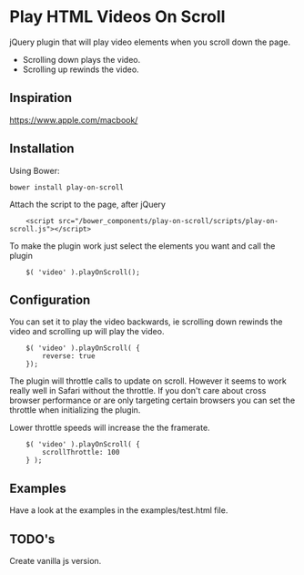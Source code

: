 # Play HTML Videos On Scroll

jQuery plugin that will play video elements when you scroll down the page.

- Scrolling down plays the video.
- Scrolling up rewinds the video.

## Inspiration ##

https://www.apple.com/macbook/

## Installation ##

Using Bower:

```bower install play-on-scroll```

Attach the script to the page, after jQuery

```
    <script src="/bower_components/play-on-scroll/scripts/play-on-scroll.js"></script>
```

To make the plugin work just select the elements you want and call the plugin

```
    $( 'video' ).playOnScroll();
```

## Configuration ##

You can set it to play the video backwards, ie scrolling down rewinds the video and scrolling up will play the video.

```
    $( 'video' ).playOnScroll( {
        reverse: true
    });
```

The plugin will throttle calls to update on scroll. However it seems to work really well in Safari without the throttle.
If you don't care about cross browser performance or are only targeting certain browsers you can set the throttle when
initializing the plugin.

Lower throttle speeds will increase the the framerate.

```
    $( 'video' ).playOnScroll( {
        scrollThrottle: 100
    } );
```

## Examples ##

Have a look at the examples in the examples/test.html file. 

## TODO's ##

Create vanilla js version.





